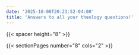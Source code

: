 ```yaml
---
date: '2025-10-08T20:23:52-04:00'
title: 'Answers to all your theology questions!'
---
```


{{< spacer height="8" >}}

{{< sectionPages number="8" cols="2" >}}